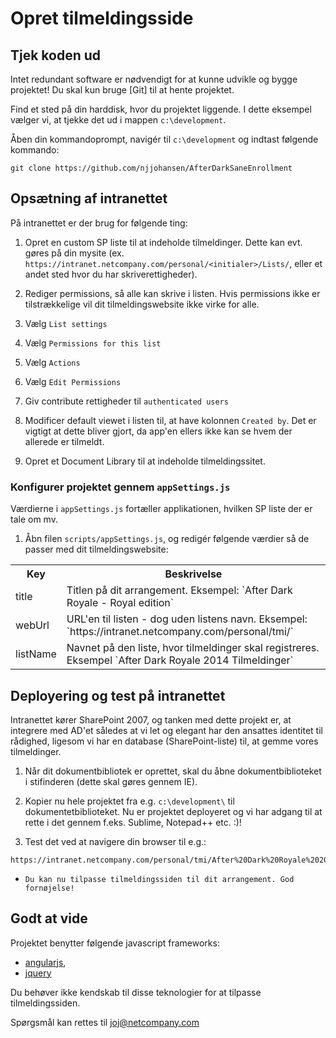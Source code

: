 # Opret tilmeldingsside

## Tjek koden ud
Intet redundant software er nødvendigt for at kunne udvikle og bygge projektet! Du skal kun bruge [Git] til at hente projektet. 

[1]: http://git-scm.com/downloads           "Git"

Find et sted på din harddisk, hvor du projektet liggende. I dette eksempel vælger vi, at tjekke det ud i mappen `c:\development`.

Åben din kommandoprompt, navigér til `c:\development` og indtast følgende kommando:

```
git clone https://github.com/njjohansen/AfterDarkSaneEnrollment
```

## Opsætning af intranettet

På intranettet er der brug for følgende ting:

1.    Opret en custom SP liste til at indeholde tilmeldinger. Dette kan evt. gøres på din mysite (ex. `https://intranet.netcompany.com/personal/<initialer>/Lists/`, eller et andet sted hvor du har skriverettigheder). 

2.    Rediger permissions, så alle kan skrive i listen. Hvis permissions ikke er tilstrækkelige vil dit tilmeldingswebsite ikke virke for alle. 
  1. Vælg `List settings`
  2. Vælg `Permissions for this list`
  3. Vælg `Actions`
  4. Vælg `Edit Permissions`
  5. Giv contribute rettigheder til `authenticated users`

3.    Modificer default viewet i listen til, at have kolonnen `Created by`. Det er vigtigt at dette bliver gjort, da app'en ellers ikke kan se hvem der allerede er tilmeldt.

4.    Opret et Document Library til at indeholde tilmeldingssitet.

### Konfigurer projektet gennem `appSettings.js`

 Værdierne i `appSettings.js` fortæller applikationen, hvilken SP liste der er tale om mv.

1.    Åbn filen `scripts/appSettings.js`, og redigér følgende værdier så de passer med dit tilmeldingswebsite:
 
 <table>
  <tr>
    <th>Key</th><th>Beskrivelse</th>
  </tr>
  <tr>
    <td>title</td>
    <td>
      Titlen på dit arrangement.
      Eksempel: `After Dark Royale - Royal edition`
    </td>
  </tr>
  <tr>
    <td>webUrl</td>
    <td>
      URL'en til listen - dog uden listens navn. 
      Eksempel: `https://intranet.netcompany.com/personal/tmi/`
    </td>
  </tr>
  <tr>
    <td>listName</td>
    <td>
      Navnet på den liste, hvor tilmeldinger skal registreres. 
      Eksempel `After Dark Royale 2014 Tilmeldinger`
    </td>
  </tr>
</table>  

## Deployering og test på intranettet

Intranettet kører SharePoint 2007, og tanken med dette projekt er, at integrere med AD'et således at vi let og elegant har den ansattes identitet til rådighed, ligesom vi har en database (SharePoint-liste) til, at gemme vores tilmeldinger. 

1.    Når dit dokumentbibliotek er oprettet, skal du åbne dokumentbiblioteket i stifinderen (dette skal gøres gennem IE).

2.    Kopier nu hele projektet fra e.g. `c:\development\` til dokumentetbiblioteket. Nu er projektet deployeret og vi har adgang til at rette i det gennem f.eks. Sublime, Notepad++ etc. :)! 

3.    Test det ved at navigere din browser til e.g.:
      
```
https://intranet.netcompany.com/personal/tmi/After%20Dark%20Royale%202014/index.html
```

*     Du kan nu tilpasse tilmeldingssiden til dit arrangement. God fornøjelse!

## Godt at vide

Projektet benytter følgende javascript frameworks:
  * [angularjs](http://angularjs.org/),
  * [jquery](http://jquery.com/)

Du behøver ikke kendskab til disse teknologier for at tilpasse tilmeldingssiden.

Spørgsmål kan rettes til joj@netcompany.com
